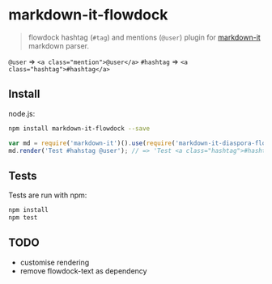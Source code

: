# markdown-it-flowdock

> flowdock hashtag (`#tag`) and mentions (`@user`) plugin for [markdown-it](https://github.com/markdown-it/markdown-it) markdown parser.

`@user` => `<a class="mention">@user</a>`
`#hashtag` => `<a class="hashtag">#hashtag</a>`

## Install

node.js:

```bash
npm install markdown-it-flowdock --save
```

```js
var md = require('markdown-it')().use(require('markdown-it-diaspora-flowdock'));
md.render('Test #hahstag @user'); // => 'Test <a class="hashtag">#hashtag</a> <a class="mention">@user</a>'
```

## Tests

Tests are run with npm:

```bash
npm install
npm test
```

## TODO

- customise rendering
- remove flowdock-text as dependency
